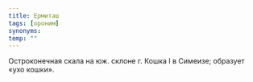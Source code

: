 ```yaml
---
title: Ермиташ
tags: [ороним]
synonyms:
temp: ""
---
```


Остроконечная скала на юж. склоне г. Кошка I в Симеизе; образует «ухо кошки».
